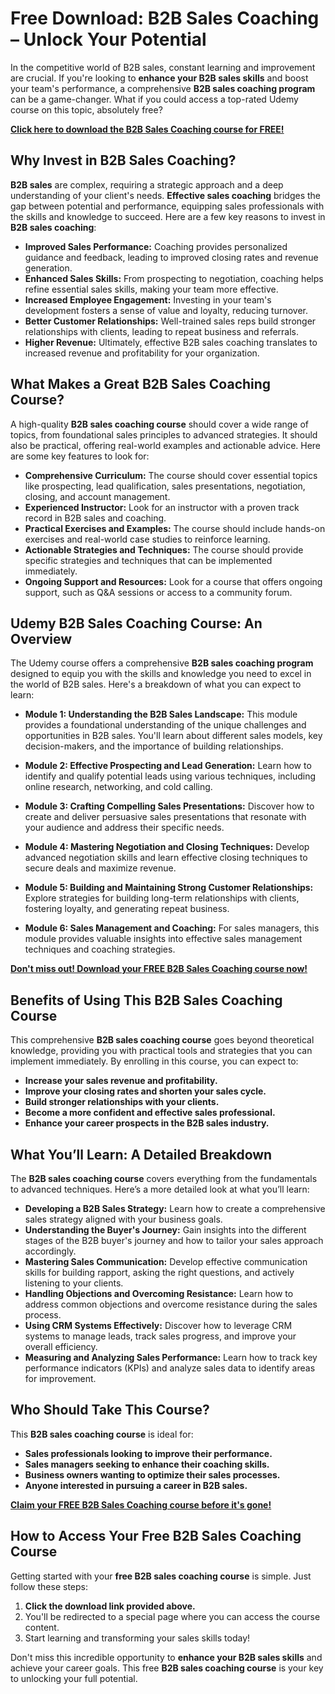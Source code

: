 # Free Download: B2B Sales Coaching – Unlock Your Potential

In the competitive world of B2B sales, constant learning and improvement are crucial. If you're looking to **enhance your B2B sales skills** and boost your team's performance, a comprehensive **B2B sales coaching program** can be a game-changer. What if you could access a top-rated Udemy course on this topic, absolutely free?

[**Click here to download the B2B Sales Coaching course for FREE!**](https://udemywork.com/b2b-sales-coaching)

## Why Invest in B2B Sales Coaching?

**B2B sales** are complex, requiring a strategic approach and a deep understanding of your client's needs. **Effective sales coaching** bridges the gap between potential and performance, equipping sales professionals with the skills and knowledge to succeed. Here are a few key reasons to invest in **B2B sales coaching**:

*   **Improved Sales Performance:** Coaching provides personalized guidance and feedback, leading to improved closing rates and revenue generation.
*   **Enhanced Sales Skills:** From prospecting to negotiation, coaching helps refine essential sales skills, making your team more effective.
*   **Increased Employee Engagement:** Investing in your team's development fosters a sense of value and loyalty, reducing turnover.
*   **Better Customer Relationships:** Well-trained sales reps build stronger relationships with clients, leading to repeat business and referrals.
*   **Higher Revenue:** Ultimately, effective B2B sales coaching translates to increased revenue and profitability for your organization.

## What Makes a Great B2B Sales Coaching Course?

A high-quality **B2B sales coaching course** should cover a wide range of topics, from foundational sales principles to advanced strategies. It should also be practical, offering real-world examples and actionable advice. Here are some key features to look for:

*   **Comprehensive Curriculum:** The course should cover essential topics like prospecting, lead qualification, sales presentations, negotiation, closing, and account management.
*   **Experienced Instructor:** Look for an instructor with a proven track record in B2B sales and coaching.
*   **Practical Exercises and Examples:** The course should include hands-on exercises and real-world case studies to reinforce learning.
*   **Actionable Strategies and Techniques:** The course should provide specific strategies and techniques that can be implemented immediately.
*   **Ongoing Support and Resources:** Look for a course that offers ongoing support, such as Q&A sessions or access to a community forum.

## Udemy B2B Sales Coaching Course: An Overview

The Udemy course offers a comprehensive **B2B sales coaching program** designed to equip you with the skills and knowledge you need to excel in the world of B2B sales. Here's a breakdown of what you can expect to learn:

*   **Module 1: Understanding the B2B Sales Landscape:** This module provides a foundational understanding of the unique challenges and opportunities in B2B sales. You'll learn about different sales models, key decision-makers, and the importance of building relationships.

*   **Module 2: Effective Prospecting and Lead Generation:** Learn how to identify and qualify potential leads using various techniques, including online research, networking, and cold calling.

*   **Module 3: Crafting Compelling Sales Presentations:** Discover how to create and deliver persuasive sales presentations that resonate with your audience and address their specific needs.

*   **Module 4: Mastering Negotiation and Closing Techniques:** Develop advanced negotiation skills and learn effective closing techniques to secure deals and maximize revenue.

*   **Module 5: Building and Maintaining Strong Customer Relationships:** Explore strategies for building long-term relationships with clients, fostering loyalty, and generating repeat business.

*   **Module 6: Sales Management and Coaching:** For sales managers, this module provides valuable insights into effective sales management techniques and coaching strategies.

[**Don't miss out! Download your FREE B2B Sales Coaching course now!**](https://udemywork.com/b2b-sales-coaching)

## Benefits of Using This B2B Sales Coaching Course

This comprehensive **B2B sales coaching course** goes beyond theoretical knowledge, providing you with practical tools and strategies that you can implement immediately. By enrolling in this course, you can expect to:

*   **Increase your sales revenue and profitability.**
*   **Improve your closing rates and shorten your sales cycle.**
*   **Build stronger relationships with your clients.**
*   **Become a more confident and effective sales professional.**
*   **Enhance your career prospects in the B2B sales industry.**

## What You’ll Learn: A Detailed Breakdown

The **B2B sales coaching course** covers everything from the fundamentals to advanced techniques. Here’s a more detailed look at what you’ll learn:

*   **Developing a B2B Sales Strategy:** Learn how to create a comprehensive sales strategy aligned with your business goals.
*   **Understanding the Buyer's Journey:** Gain insights into the different stages of the B2B buyer's journey and how to tailor your sales approach accordingly.
*   **Mastering Sales Communication:** Develop effective communication skills for building rapport, asking the right questions, and actively listening to your clients.
*   **Handling Objections and Overcoming Resistance:** Learn how to address common objections and overcome resistance during the sales process.
*   **Using CRM Systems Effectively:** Discover how to leverage CRM systems to manage leads, track sales progress, and improve your overall efficiency.
*   **Measuring and Analyzing Sales Performance:** Learn how to track key performance indicators (KPIs) and analyze sales data to identify areas for improvement.

## Who Should Take This Course?

This **B2B sales coaching course** is ideal for:

*   **Sales professionals looking to improve their performance.**
*   **Sales managers seeking to enhance their coaching skills.**
*   **Business owners wanting to optimize their sales processes.**
*   **Anyone interested in pursuing a career in B2B sales.**

[**Claim your FREE B2B Sales Coaching course before it's gone!**](https://udemywork.com/b2b-sales-coaching)

## How to Access Your Free B2B Sales Coaching Course

Getting started with your **free B2B sales coaching course** is simple. Just follow these steps:

1.  **Click the download link provided above.**
2.  You'll be redirected to a special page where you can access the course content.
3.  Start learning and transforming your sales skills today!

Don't miss this incredible opportunity to **enhance your B2B sales skills** and achieve your career goals. This free **B2B sales coaching course** is your key to unlocking your full potential.
